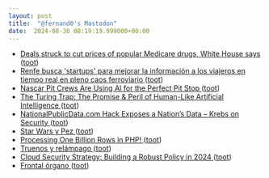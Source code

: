 ```yaml
---
layout: post
title:  "@fernand0's Mastodon"
date:  2024-08-30 08:19:19.999000+00:00
---
```

*  [Deals struck to cut prices of popular Medicare drugs, White House says ](https://apnews.com/article/biden-drug-prices-medicare-prescriptions-34886d6f362c242be268c05d5efd5411?taid=66bdc7d6cc098600015be4f) ([toot](https://mastodon.social/@fernand0/113049990594377923))
*  [Renfe busca 'startups' para mejorar la información a los viajeros en tiempo real en pleno caos ferroviario ](https://www.elperiodicodearagon.com/economia/2024/08/15/renfe-startups-informacion-tren-107016400.htm) ([toot](https://mastodon.social/@fernand0/113049872323289894))
*  [Nascar Pit Crews Are Using AI for the Perfect Pit Stop ](https://www.wired.com/story/lenovo-has-built-richard-childress-racing-its-own-nascar-pit-stop-ai) ([toot](https://mastodon.social/@fernand0/113049451332269042))
*  [The Turing Trap: The Promise & Peril of Human-Like Artificial Intelligence ](https://digitaleconomy.stanford.edu/news/the-turing-trap-the-promise-peril-of-human-like-artificial-intelligence) ([toot](https://mastodon.social/@fernand0/113049090325303613))
*  [NationalPublicData.com Hack Exposes a Nation’s Data – Krebs on Security ](https://krebsonsecurity.com/2024/08/nationalpublicdata-com-hack-exposes-a-nations-data) ([toot](https://mastodon.social/@fernand0/113048346514385618))
*  [Star Wars y Pez ](https://avecesunafoto.wordpress.com/2024/08/29/star-wars-y-pez) ([toot](https://mastodon.social/@fernand0/113048281817116123))
*  [Processing One Billion Rows in PHP! ](https://dev.to/realflowcontrol/processing-one-billion-rows-in-php-3eg) ([toot](https://mastodon.social/@fernand0/113046527029034847))
*  [Truenos y relámpago ](https://mastodon.social/@fernand0/113046370555893069) ([toot](https://mastodon.social/@fernand0/113046370555893069))
*  [Cloud Security Strategy: Building a Robust Policy in 2024 ](https://www.esecurityplanet.com/cloud/cloud-security-strategy) ([toot](https://mastodon.social/@fernand0/113046178051145217))
*  [Frontal órgano ](https://www.flickr.com/photos/fernand0/53933076014) ([toot](https://mastodon.social/@fernand0/113045998265917247))

